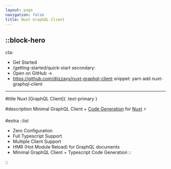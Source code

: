 ```yaml
---
layout: page
navigation: false
title: Nuxt GraphQL Client
---
```


::block-hero
---
cta:
  - Get Started
  - /getting-started/quick-start
secondary:
  - Open on GitHub →
  - https://github.com/diizzayy/nuxt-graphql-client
snippet: yarn add nuxt-graphql-client
---

#title
Nuxt [GraphQL Client]{ .text-primary }

#description
Minimal GraphQL Client + [Code Generation](https://www.graphql-code-generator.com/) for [Nuxt](https://v3.nuxtjs.org) ⚡️

#extra
::list
- Zero Configuration
- Full Typescript Support
- Multiple Client Support
- HMR (Hot Module Reload) for GraphQL documents
- Minimal GraphQL Client + Typescript Code Generation
::

::
